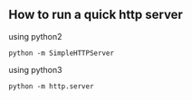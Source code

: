 
## How to run a quick http server

using python2

    python -m SimpleHTTPServer

using python3

    python -m http.server
